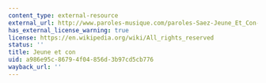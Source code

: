 ```yaml
---
content_type: external-resource
external_url: http://www.paroles-musique.com/paroles-Saez-Jeune_Et_Con-lyrics,p487
has_external_license_warning: true
license: https://en.wikipedia.org/wiki/All_rights_reserved
status: ''
title: Jeune et con
uid: a986e95c-8679-4f04-856d-3b97cd5cb776
wayback_url: ''
---
```

